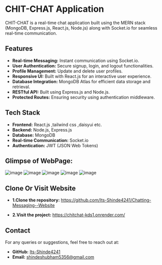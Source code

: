# CHIT-CHAT Application

CHIT-CHAT is a real-time chat application built using the MERN stack (MongoDB, Express.js, React.js, Node.js) along with Socket.io for seamless real-time communication.

## Features

- **Real-time Messaging:** Instant communication using Socket.io.
- **User Authentication:** Secure signup, login, and logout functionalities.
- **Profile Management:** Update and delete user profiles.
- **Responsive UI:** Built with React.js for an interactive user experience.
- **Database Integration:** MongoDB Atlas for efficient data storage and retrieval.
- **RESTful API:** Built using Express.js and Node.js.
- **Protected Routes:** Ensuring security using authentication middleware.

## Tech Stack

- **Frontend:** React.js ,tailwind css ,daisyui etc.
- **Backend:** Node.js, Express.js
- **Database:** MongoDB
- **Real-time Communication:** Socket.io
- **Authentication:** JWT (JSON Web Tokens)

## Glimpse of WebPage:
![image](https://github.com/user-attachments/assets/fc6b2de7-8c79-401d-bc19-d862b5e2476c)
![image](https://github.com/user-attachments/assets/b077cbeb-e945-455c-8a5d-b0f8568627ca)
![image](https://github.com/user-attachments/assets/121f85ed-b0cd-4047-afc6-d8acc8e05c82)
![image](https://github.com/user-attachments/assets/a402aeb3-2425-4967-8c4e-c025f1faa276)
![image](https://github.com/user-attachments/assets/52c31ccf-8fc8-47d4-b81c-60fab2b116d2)

## Clone Or Visit Website
- **1.Clone the repository:** https://github.com/Its-Shinde4241/Chatting-Messaging--Website

- **2.Visit the project:** https://chitchat-kds1.onrender.com/

## Contact

For any queries or suggestions, feel free to reach out at:

- **GitHub:** [Its-Shinde4241](https://github.com/Its-Shinde4241)
- **Email:** shindeshubham5356@gmail.com
